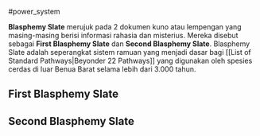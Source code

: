 #power_system 
[^teps]: Ini tetap berkaitan dengan [[Oldest One (The Entire Power System)]]

**Blasphemy Slate** merujuk pada 2 dokumen kuno atau lempengan yang masing-masing berisi informasi rahasia dan misterius. Mereka disebut sebagai **First Blasphemy Slate** dan **Second Blasphemy Slate**. Blasphemy Slate adalah seperangkat sistem ramuan yang menjadi dasar bagi [[List of Standard Pathways|Beyonder 22 Pathways]] yang digunakan oleh spesies cerdas di luar Benua Barat selama lebih dari 3.000 tahun.
## First Blasphemy Slate
## Second Blasphemy Slate